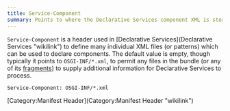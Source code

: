 ```yaml
---
title: Service-Component
summary: Points to where the Declarative Services component XML is stored in the bundle
---
```


`Service-Component` is a header used in [Declarative
Services](Declarative Services "wikilink") to define many individual XML
files (or patterns) which can be used to declare components. The default
value is empty, though typically it points to `OSGI-INF/*.xml`, to
permit any files in the bundle (or any of its
[fragments](Fragment "wikilink")) to supply additional information for
Declarative Services to process.

`Service-Component: OSGI-INF/*.xml`

[Category:Manifest Header](Category:Manifest Header "wikilink")

